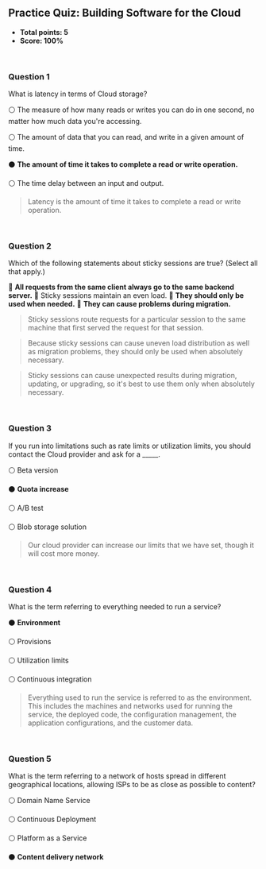 ## Practice Quiz: Building Software for the Cloud
* **Total points: 5**
* **Score: 100%**

<br>

### Question 1

What is latency in terms of Cloud storage?

⚪ The measure of how many reads or writes you can do in one second, no matter how much data you're accessing.

⚪ The amount of data that you can read, and write in a given amount of time.

⚫ **The amount of time it takes to complete a read or write operation.**

⚪ The time delay between an input and output.

> Latency is the amount of time it takes to complete a read or write operation.

<br>

### Question 2

Which of the following statements about sticky sessions are true? (Select all that apply.)

🔳 **All requests from the same client always go to the same backend server.**
🔲 Sticky sessions maintain an even load.
🔳 **They should only be used when needed.**
🔳 **They can cause problems during migration.**

> Sticky sessions route requests for a particular session to the same machine that first served the request for that session.

> Because sticky sessions can cause uneven load distribution as well as migration problems, they should only be used when absolutely necessary.

> Sticky sessions can cause unexpected results during migration, updating, or upgrading, so it's best to use them only when absolutely necessary.

<br>

### Question 3

If you run into limitations such as rate limits or utilization limits, you should contact the Cloud provider and ask for a _____.

⚪ Beta version

⚫ **Quota increase**

⚪ A/B test

⚪ Blob storage solution

> Our cloud provider can increase our limits that we have set, though it will cost more money.

<br>

### Question 4

What is the term referring to everything needed to run a service?

⚫ **Environment**

⚪ Provisions

⚪ Utilization limits

⚪ Continuous integration


> Everything used to run the service is referred to as the environment. This includes the machines and networks used for running the service, the deployed code, the configuration management, the application configurations, and the customer data.

<br>

### Question 5

What is the term referring to a network of hosts spread in different geographical locations, allowing ISPs to be as close as possible to content?

⚪ Domain Name Service

⚪ Continuous Deployment

⚪ Platform as a Service

⚫ **Content delivery network**
